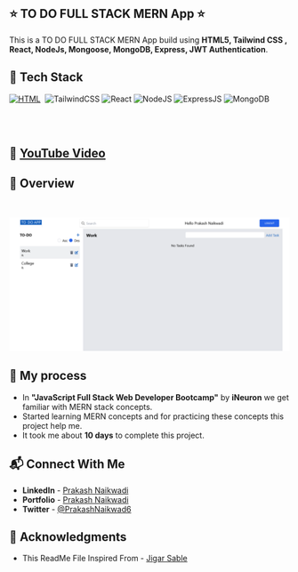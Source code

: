 ## ⭐ TO DO FULL STACK MERN App ⭐

This is a TO DO FULL STACK MERN App build using **HTML5, Tailwind CSS , React, NodeJs, Mongoose, MongoDB, Express, JWT Authentication**.

## 📌 Tech Stack

[![HTML](https://img.shields.io/badge/html5%20-%23E34F26.svg?&style=for-the-badge&logo=html5&logoColor=white)](https://github.com/prakash-naikwadi)&nbsp;
<img alt="TailwindCSS" src="https://img.shields.io/badge/Tailwind_CSS-38B2AC?style=for-the-badge&logo=tailwind-css&logoColor=white"/>
<img alt="React" src="https://img.shields.io/badge/react-%2320232a.svg?style=for-the-badge&logo=react&logoColor=%2361DAFB"/>
<img alt="NodeJS" src="https://img.shields.io/badge/node.js-%2343853D.svg?style=for-the-badge&logo=node-dot-js&logoColor=white"/>
<img alt="ExpressJS" src="https://img.shields.io/badge/Express.js-000000?style=for-the-badge&logo=express&logoColor=white"/>
<img alt="MongoDB" src ="https://img.shields.io/badge/MongoDB-4EA94B?style=for-the-badge&logo=mongodb&logoColor=white"/>

<br>
<br>

## 📌 [YouTube Video](https://youtu.be/QDLFSq24eA0)

## 📌 Overview

<br>

![Screenshot](./images/screenshot.png?raw=true "Template Screenshot")

## 📌 My process

- In **"JavaScript Full Stack Web Developer Bootcamp"** by **iNeuron** we get familiar with MERN stack concepts.
- Started learning MERN concepts and for practicing these concepts this project help me.
- It took me about **10 days** to complete this project.

## 📬 Connect With Me

- **LinkedIn** - [Prakash Naikwadi](https://www.linkedin.com/in/prakash-naikwadi/)
- **Portfolio** - [Prakash Naikwadi](https://prakash-naikwadi.netlify.app/)
- **Twitter** - [@PrakashNaikwad6](https://www.twitter.com/PrakashNaikwad6)

## 📌 Acknowledgments

- This ReadMe File Inspired From - [Jigar Sable](https://github.com/jigar-sable)
